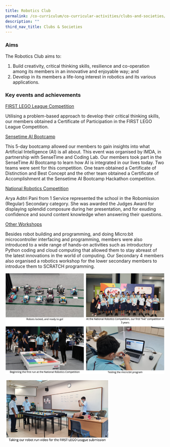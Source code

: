 ```yaml
---
title: Robotics Club
permalink: /co-curriculum/co-curricular-activities/clubs-and-societies/robotics-club/
description: ""
third_nav_title: Clubs & Societies
---
```

### Aims

The Robotics Club aims to:  

1.  Build creativity, critical thinking skills, resilience and co-operation among its members in an innovative and enjoyable way; and
2.  Develop in its members a life-long interest in robotics and its various applications.

### Key events and achievements

<u>FIRST LEGO League Competition</u>

Utilising a problem-based approach to develop their critical thinking skills, our members obtained a Certificate of Participation in the FIRST LEGO League Competition.

<u>Sensetime AI Bootcamp</u>

This 5-day bootcamp allowed our members to gain insights into what Artificial Intelligence (AI) is all about. This event was organised by IMDA, in partnership with SenseTime and Coding Lab. Our members took part in the SenseTime AI Bootcamp to learn how AI is integrated in our lives today. Two teams were sent for this competition. One team obtained a Certificate of Distinction and Best Concept and the other team obtained a Certificate of Accomplishment at the Sensetime AI Bootcamp Hackathon competition.

<u>National Robotics Competition</u>

Arya Aditri Pani from 1 Service represented the school in the Robomission (Regular) Secondary category. She was awarded the Judges Award for displaying splendid composure during her presentation, and for exuding confidence and sound content knowledge when answering their questions.

<u>Other Workshops</u>

Besides robot building and programming, and doing Micro:bit microcontroller interfacing and programming, members were also introduced to a wide range of hands-on activities such as introductory Python coding and cloud computing that allowed them to stay abreast of the latest innovations in the world of computing. Our Secondary 4 members also organised a robotics workshop for the lower secondary members to introduce them to SCRATCH programming.

![](/images/robotics-1.png)

<img style="width:65%" src="/images/robotics-2.png">

